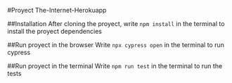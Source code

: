 #Proyect The-Internet-Herokuapp

##Installation
After cloning the proyect, write ``` npm install ``` in the terminal to install the proyect dependencies

##Run proyect in the browser
Write ``` npx cypress open ``` in the terminal to run cypress

##Run proyect in the terminal
Write ``` npm run test ``` in the terminal to run the tests